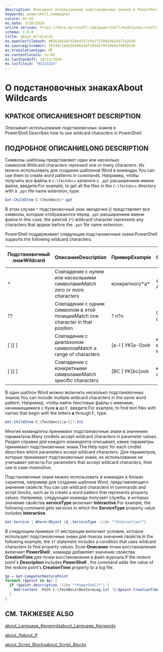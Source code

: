 ```yaml
---
description: Описывает использование подстановочных знаков в PowerShell.
keywords: powershell,командлет
Locale: en-US
ms.date: 3/28/2019
online version: https://docs.microsoft.com/powershell/module/microsoft.powershell.core/about/about_wildcards?view=powershell-5.1&WT.mc_id=ps-gethelp
schema: 2.0.0
title: about_Wildcards
ms.openlocfilehash: 4656266107a29e4f57c5e273788d382a477a2428
ms.sourcegitcommit: f874dc1d4236e06a3df195d179f59e0a7d9f8436
ms.translationtype: MT
ms.contentlocale: ru-RU
ms.lasthandoff: 10/13/2020
ms.locfileid: "93232253"
---
```

# <a name="about-wildcards"></a><span data-ttu-id="43697-104">О подстановочных знаках</span><span class="sxs-lookup"><span data-stu-id="43697-104">About Wildcards</span></span>

## <a name="short-description"></a><span data-ttu-id="43697-105">КРАТКОЕ ОПИСАНИЕ</span><span class="sxs-lookup"><span data-stu-id="43697-105">SHORT DESCRIPTION</span></span>

<span data-ttu-id="43697-106">Описывает использование подстановочных знаков в PowerShell.</span><span class="sxs-lookup"><span data-stu-id="43697-106">Describes how to use wildcard characters in PowerShell.</span></span>

## <a name="long-description"></a><span data-ttu-id="43697-107">ПОДРОБНОЕ ОПИСАНИЕ</span><span class="sxs-lookup"><span data-stu-id="43697-107">LONG DESCRIPTION</span></span>

<span data-ttu-id="43697-108">Символы-шаблоны представляют один или несколько символов.</span><span class="sxs-lookup"><span data-stu-id="43697-108">Wildcard characters represent one or many characters.</span></span> <span data-ttu-id="43697-109">Их можно использовать для создания шаблонов Word в командах.</span><span class="sxs-lookup"><span data-stu-id="43697-109">You can use them to create word patterns in commands.</span></span> <span data-ttu-id="43697-110">Например, чтобы получить все файлы в `C:\Techdocs` каталоге с `.ppt` расширением имени файла, введите:</span><span class="sxs-lookup"><span data-stu-id="43697-110">For example, to get all the files in the `C:\Techdocs` directory with a `.ppt` file name extension, type:</span></span>

```powershell
Get-ChildItem C:\Techdocs\*.ppt
```

<span data-ttu-id="43697-111">В этом случае `*` подстановочный знак звездочки () представляет все символы, которые отображаются перед `.ppt` расширением имени файла.</span><span class="sxs-lookup"><span data-stu-id="43697-111">In this case, the asterisk (`*`) wildcard character represents any characters that appear before the `.ppt` file name extension.</span></span>

<span data-ttu-id="43697-112">PowerShell поддерживает следующие подстановочные знаки:</span><span class="sxs-lookup"><span data-stu-id="43697-112">PowerShell supports the following wildcard characters:</span></span>

|<span data-ttu-id="43697-113">Подстановочный знак</span><span class="sxs-lookup"><span data-stu-id="43697-113">Wildcard</span></span>|<span data-ttu-id="43697-114">Описание</span><span class="sxs-lookup"><span data-stu-id="43697-114">Description</span></span>               |<span data-ttu-id="43697-115">Пример</span><span class="sxs-lookup"><span data-stu-id="43697-115">Example</span></span> |<span data-ttu-id="43697-116">Соответствует</span><span class="sxs-lookup"><span data-stu-id="43697-116">Match</span></span>        |<span data-ttu-id="43697-117">Нет совпадений</span><span class="sxs-lookup"><span data-stu-id="43697-117">No Match</span></span>|
|--------|--------------------------|--------|-------------|--------|
|\*      |<span data-ttu-id="43697-118">Совпадение с нулем или несколькими символами</span><span class="sxs-lookup"><span data-stu-id="43697-118">Match zero or more characters</span></span> | <span data-ttu-id="43697-119">конкретного\*</span><span class="sxs-lookup"><span data-stu-id="43697-119">a\*</span></span>  | <span data-ttu-id="43697-120">aA, AG, Apple</span><span class="sxs-lookup"><span data-stu-id="43697-120">aA, ag, Apple</span></span> | <span data-ttu-id="43697-121">банан</span><span class="sxs-lookup"><span data-stu-id="43697-121">banana</span></span> |
|<span data-ttu-id="43697-122">?</span><span class="sxs-lookup"><span data-stu-id="43697-122">?</span></span>       |<span data-ttu-id="43697-123">Совпадение с одним символом в этой позиции</span><span class="sxs-lookup"><span data-stu-id="43697-123">Match one character in that position</span></span> | <span data-ttu-id="43697-124">? n</span><span class="sxs-lookup"><span data-stu-id="43697-124">?n</span></span> | <span data-ttu-id="43697-125">Объект, в, на</span><span class="sxs-lookup"><span data-stu-id="43697-125">an, in, on</span></span> | <span data-ttu-id="43697-126">обнаружил</span><span class="sxs-lookup"><span data-stu-id="43697-126">ran</span></span> |
|<span data-ttu-id="43697-127">\[ \]</span><span class="sxs-lookup"><span data-stu-id="43697-127">\[ \]</span></span>   |<span data-ttu-id="43697-128">Совпадение с диапазоном символов</span><span class="sxs-lookup"><span data-stu-id="43697-128">Match a range of characters</span></span> | <span data-ttu-id="43697-129">\[a-l \] УК</span><span class="sxs-lookup"><span data-stu-id="43697-129">\[a-l\]ook</span></span> | <span data-ttu-id="43697-130">книга, Кука, взгляд</span><span class="sxs-lookup"><span data-stu-id="43697-130">book, cook, look</span></span> | <span data-ttu-id="43697-131">была</span><span class="sxs-lookup"><span data-stu-id="43697-131">took</span></span> |
|<span data-ttu-id="43697-132">\[ \]</span><span class="sxs-lookup"><span data-stu-id="43697-132">\[ \]</span></span>   |<span data-ttu-id="43697-133">Совпадение с конкретными символами</span><span class="sxs-lookup"><span data-stu-id="43697-133">Match specific characters</span></span> | <span data-ttu-id="43697-134">\[BC \] УК</span><span class="sxs-lookup"><span data-stu-id="43697-134">\[bc\]ook</span></span> | <span data-ttu-id="43697-135">книга, Кука</span><span class="sxs-lookup"><span data-stu-id="43697-135">book, cook</span></span> | <span data-ttu-id="43697-136">ключ</span><span class="sxs-lookup"><span data-stu-id="43697-136">hook</span></span> |

<span data-ttu-id="43697-137">В один шаблон Word можно включить несколько подстановочных знаков.</span><span class="sxs-lookup"><span data-stu-id="43697-137">You can include multiple wildcard characters in the same word pattern.</span></span> <span data-ttu-id="43697-138">Например, чтобы найти текстовые файлы с именами, начинающимися с букв **a** до **l** , введите:</span><span class="sxs-lookup"><span data-stu-id="43697-138">For example, to find text files with names that begin with the letters **a** through **l** , type:</span></span>

```powershell
Get-ChildItem C:\Techdocs\[a-l]*.txt
```

<span data-ttu-id="43697-139">Многие командлеты принимают подстановочные знаки в значениях параметров.</span><span class="sxs-lookup"><span data-stu-id="43697-139">Many cmdlets accept wildcard characters in parameter values.</span></span> <span data-ttu-id="43697-140">Раздел справки для каждого командлета описывает, какие параметры принимают подстановочные знаки.</span><span class="sxs-lookup"><span data-stu-id="43697-140">The Help topic for each cmdlet describes which parameters accept wildcard characters.</span></span> <span data-ttu-id="43697-141">Для параметров, которые принимают подстановочные знаки, их использование не учитывает регистр.</span><span class="sxs-lookup"><span data-stu-id="43697-141">For parameters that accept wildcard characters, their use is case-insensitive.</span></span>

<span data-ttu-id="43697-142">Подстановочные знаки можно использовать в командах и блоках скриптов, например для создания шаблона Word, представляющего значения свойств.</span><span class="sxs-lookup"><span data-stu-id="43697-142">You can use wildcard characters in commands and script blocks, such as to create a word pattern that represents property values.</span></span> <span data-ttu-id="43697-143">Например, следующая команда получает службы, в которых значение свойства **serviceType** включает **Interactive**.</span><span class="sxs-lookup"><span data-stu-id="43697-143">For example, the following command gets services in which the **ServiceType** property value includes **Interactive**.</span></span>

```powershell
Get-Service | Where-Object {$_.ServiceType -Like "*Interactive*"}
```

<span data-ttu-id="43697-144">В следующем примере `If` инструкция включает условие, которое использует подстановочные знаки для поиска значений свойств.</span><span class="sxs-lookup"><span data-stu-id="43697-144">In the following example, the `If` statement includes a condition that uses wildcard characters to find property values.</span></span> <span data-ttu-id="43697-145">Если **Описание** точки восстановления включает **PowerShell** , команда добавляет значение свойства **CreationTime** для точки восстановления в файл журнала.</span><span class="sxs-lookup"><span data-stu-id="43697-145">If the restore point's **Description** includes **PowerShell** , the command adds the value of the restore point's **CreationTime** property to a log file.</span></span>

```powershell
$p = Get-ComputerRestorePoint
foreach ($point in $p) {
  if ($point.description -like "*PowerShell*") {
    Add-Content -Path C:\TechDocs\RestoreLog.txt "$($point.CreationTime)"
  }
}
```

## <a name="see-also"></a><span data-ttu-id="43697-146">СМ. ТАКЖЕ</span><span class="sxs-lookup"><span data-stu-id="43697-146">SEE ALSO</span></span>

[<span data-ttu-id="43697-147">about_Language_Keywords</span><span class="sxs-lookup"><span data-stu-id="43697-147">about_Language_Keywords</span></span>](about_Language_Keywords.md)

[<span data-ttu-id="43697-148">about_If</span><span class="sxs-lookup"><span data-stu-id="43697-148">about_If</span></span>](about_If.md)

[<span data-ttu-id="43697-149">about_Script_Blocks</span><span class="sxs-lookup"><span data-stu-id="43697-149">about_Script_Blocks</span></span>](about_Script_Blocks.md)
